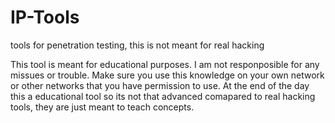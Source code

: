 # IP-Tools
tools for penetration testing, this is not meant for real hacking 

This tool is meant for educational purposes. I am not responposible for any missues or trouble.
Make sure you use this knowledge on your own network or other networks that you have permission to use.
At the end of the day this a educational tool so its not that advanced comapared to real hacking tools, they are just meant to teach concepts.
